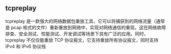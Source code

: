 ## tcpreplay

tcpreplay 是一款强大的网络数据包重放工具，它可以将捕获到的网络流量（通常是 pcap 格式的文件）重新重放到网络中，实现对网络通信的重现。这在网络故障排查、安全测试、性能测试、开发调试等场景下具有广泛的应用。同时，tcpreplay 不仅仅能重放 TCP 协议报文，它支持重放所有协议报文，同时支持 IPv4 和 IPv6 协议栈
